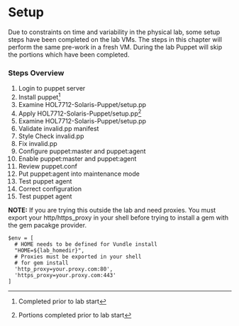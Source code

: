 # Setup

Due to constraints on time and variability in the physical lab, some setup steps have been completed on the lab VMs. The steps in this chapter will perform the same pre-work in a fresh VM. During the lab Puppet will skip the portions which have been completed.

### Steps Overview

1. Login to puppet server
2. Install puppet[^1]
3. Examine HOL7712-Solaris-Puppet\/setup.pp
4. Apply HOL7712-Solaris-Puppet\/setup.pp[^2]
5. Examine HOL7712-Solaris-Puppet\/setup.pp
6. Validate invalid.pp manifest
7. Style Check invalid.pp
8. Fix invalid.pp
9. Configure puppet:master and puppet:agent
10. Enable puppet:master and puppet:agent
11. Review puppet.conf
12. Put puppet:agent into maintenance mode
13. Test puppet agent
14. Correct configuration
15. Test puppet agent

**NOTE:**
If you are trying this outside the lab and need proxies. You must export your http\/https\_proxy in your shell before trying to install a gem with the gem pacakge provider.

```
$env = [
  # HOME needs to be defined for Vundle install
  "HOME=${lab_homedir}",
  # Proxies must be exported in your shell
  # for gem install
  'http_proxy=your.proxy.com:80',
  'https_proxy=your.proxy.com:443'
]
```

[^1]: Completed prior to lab start

[^2]: Portions completed prior to lab start


